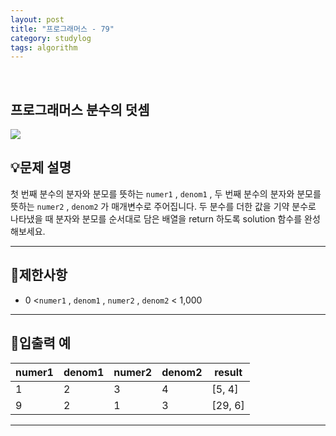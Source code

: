 ```yaml
---
layout: post
title: "프로그래머스 - 79"
category: studylog
tags: algorithm
---
```


<br>

## 프로그래머스 분수의 덧셈


![](https://velog.velcdn.com/images/dlsdud9098/post/e1464da6-734f-4172-a5d3-8df73b71a328/image.png)
## 💡문제 설명
첫 번째 분수의 분자와 분모를 뜻하는 ```numer1```
, ```denom1```
, 두 번째 분수의 분자와 분모를 뜻하는 ```numer2```
, ```denom2```
가 매개변수로 주어집니다. 두 분수를 더한 값을 기약 분수로 나타냈을 때 분자와 분모를 순서대로 담은 배열을 return 하도록 solution 함수를 완성해보세요.


---




## 🚫제한사항


* 0 &lt;```numer1```
, ```denom1```
, ```numer2```
, ```denom2```
 &lt; 1,000




---




## 🔢입출력 예




<table><thead><tr><th>numer1</th><th>denom1</th><th>numer2</th><th>denom2</th><th>result</th></tr></thead><tbody><tr><td>1</td><td>2</td><td>3</td><td>4</td><td>[5, 4]</td></tr><tr><td>9</td><td>2</td><td>1</td><td>3</td><td>[29, 6]</td></tr></tbody>
</table>


---
